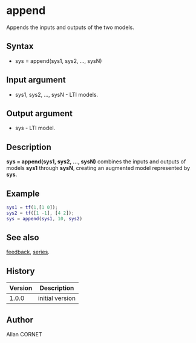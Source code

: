 # append

Appends the inputs and outputs of the two models.

## Syntax

- sys = append(sys1, sys2, ..., sysN)

## Input argument

- sys1, sys2, ..., sysN - LTI models.

## Output argument

- sys - LTI model.

## Description

  <p><b>sys = append(sys1, sys2, ..., sysN)</b> combines the inputs and outputs of models <b>sys1</b> through <b>sysN</b>, creating an augmented model represented by <b>sys</b>.</p>

## Example

```matlab
sys1 = tf(1,[1 0]);
sys2 = tf([1 -1], [4 2]);
sys = append(sys1, 10, sys2)
```

## See also

[feedback](feedback.md), [series](series.md).

## History

| Version | Description     |
| ------- | --------------- |
| 1.0.0   | initial version |

## Author

Allan CORNET
